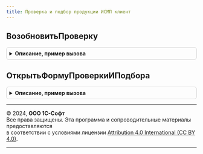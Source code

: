 ```yaml
---
title: Проверка и подбор продукции ИСМП клиент
---
```



## ВозобновитьПроверку
<details style="margin: 1em 0; padding: 0.5em; border: 1px solid #ccc; border-radius: 6px;">

<summary style="font-weight: bold; cursor: pointer;">Описание, пример вызова</summary>

```bsl

// Вызывается при выполнении команды "ВозобновитьПроверку" из форм прикладных документов
//   в конфигурации - потребителе библиотеки ГосИС.
//
// Параметры:
//  Форма - ФормаКлиентскогоПриложения - форма прикладного документа, в который встраивается функциональность библиотеки ГосИС.
//  ВидМаркируемойПродукции - ПеречислениеСсылка.ВидыПродукцииИС - вид маркируемой продукции для возобновления проверки.
//  ПараметрыУказанияСерий - Произвольный - параметры указания серий источника для корректного отображения серий.
//  Сценарий - Число - сценарий точки вызова
//
Процедура ВозобновитьПроверку(Форма, ВидМаркируемойПродукции, ПараметрыУказанияСерий, Сценарий = 0) Экспорт
```

Пример вызова
```bsl
ПроверкаИПодборПродукцииИСМПКлиент.ВозобновитьПроверку(Форма, ВидМаркируемойПродукции, ПараметрыУказанияСерий, Сценарий);
```
</details>

## ОткрытьФормуПроверкиИПодбора
<details style="margin: 1em 0; padding: 0.5em; border: 1px solid #ccc; border-radius: 6px;">

<summary style="font-weight: bold; cursor: pointer;">Описание, пример вызова</summary>

```bsl

// Открывает форму проверки и подбора маркируемой продукции
//
// Параметры:
//  Форма - ФормаКлиентскогоПриложения - Источник события
//  ВидМаркируемойПродукции - ПеречислениеСсылка.ВидыПродукцииИС - Вид продукции.
//  ПараметрыУказанияСерий - Произвольный - параметры указания серий источника для корректного отображения серий.
//  Сценарий - Число - сценарий точки вызова
//
Процедура ОткрытьФормуПроверкиИПодбора(Форма, ВидМаркируемойПродукции, ПараметрыУказанияСерий, Сценарий = 0) Экспорт
```

Пример вызова
```bsl
ПроверкаИПодборПродукцииИСМПКлиент.ОткрытьФормуПроверкиИПодбора(Форма, ВидМаркируемойПродукции, ПараметрыУказанияСерий, Сценарий);
```
</details>

---

© 2024, **ООО 1С-Софт**  
Все права защищены. Эта программа и сопроводительные материалы предоставляются  
в соответствии с условиями лицензии [Attribution 4.0 International (CC BY 4.0)](https://creativecommons.org/licenses/by/4.0/legalcode).

---
